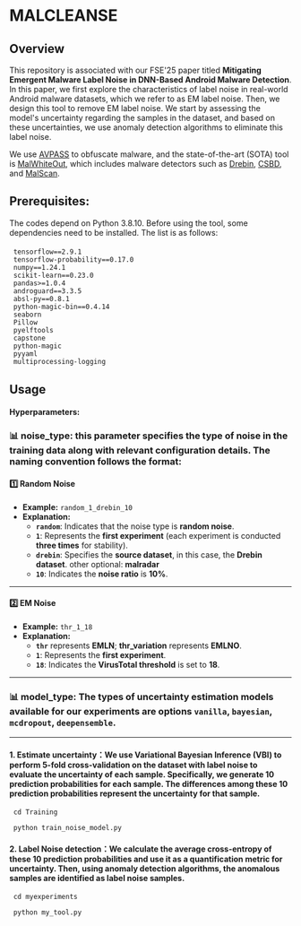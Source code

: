 # MALCLEANSE

## Overview
This repository is associated with our FSE'25 paper titled **Mitigating Emergent Malware Label Noise in DNN-Based Android Malware Detection**.
In this paper, we first explore the characteristics of label noise in real-world Android malware datasets, which we refer to as EM label noise. Then, we design this tool to remove EM label noise. We start by assessing the model's uncertainty regarding the samples in the dataset, and based on these uncertainties, we use anomaly detection algorithms to eliminate this label noise.

We use [AVPASS]() to obfuscate malware, and the state-of-the-art (SOTA) tool is [MalWhiteOut](), which includes malware detectors such as [Drebin](), [CSBD](), and [MalScan]().


## Prerequisites:
The codes depend on Python 3.8.10. Before using the tool, some dependencies need to be installed. The list is as follows:
#### 
     tensorflow==2.9.1
     tensorflow-probability==0.17.0
     numpy==1.24.1
     scikit-learn==0.23.0
     pandas>=1.0.4
     androguard==3.3.5
     absl-py==0.8.1
     python-magic-bin==0.4.14
     seaborn
     Pillow
     pyelftools
     capstone
     python-magic
     pyyaml
     multiprocessing-logging

##  Usage

#### Hyperparameters:
      
      
### 📊 noise_type: this parameter specifies the type of noise in the training data along with relevant configuration details. The naming convention follows the format:

#### 1️⃣ Random Noise

- **Example:** `random_1_drebin_10`
- **Explanation:**
  - **`random`**: Indicates that the noise type is **random noise**.
  - **`1`**: Represents the **first experiment** (each experiment is conducted **three times** for stability).
  - **`drebin`**: Specifies the **source dataset**, in this case, the **Drebin dataset**. other optional: **malradar**
  - **`10`**: Indicates the **noise ratio** is **10%**.

---

#### 2️⃣ EM Noise

- **Example:** `thr_1_18`
- **Explanation:**
  - **`thr`** represents **EMLN**; **thr_variation** represents **EMLNO**.
  - **`1`**: Represents the **first experiment**.
  - **`18`**: Indicates the **VirusTotal threshold** is set to **18**.

---

### 📊 model_type: The types of uncertainty estimation models available for our experiments are options `vanilla`, `bayesian`, `mcdropout`, `deepensemble`.

---
      
     

#### 1. Estimate uncertainty：We use Variational Bayesian Inference (VBI) to perform 5-fold cross-validation on the dataset with label noise to evaluate the uncertainty of each sample. Specifically, we generate 10 prediction probabilities for each sample. The differences among these 10 prediction probabilities represent the uncertainty for that sample.

     cd Training 

     python train_noise_model.py 


#### 2. Label Noise detection：We calculate the average cross-entropy of these 10 prediction probabilities and use it as a quantification metric for uncertainty. Then, using anomaly detection algorithms, the anomalous samples are identified as label noise samples.

     cd myexperiments

     python my_tool.py 


